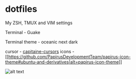 # dotfiles
My ZSH, TMUX and VIM settings

Terminal - Guake

Terminal theme - oceanic next dark

cursor - [capitaine-cursors](https://github.com/keeferrourke/capitaine-cursors)
icons - [[https://github.com/PapirusDevelopmentTeam/papirus-icon-theme#ubuntu-and-derivatives|alt=papirus-icon-theme]]


![alt text](https://i.imgur.com/LV8G5Zg.png)


